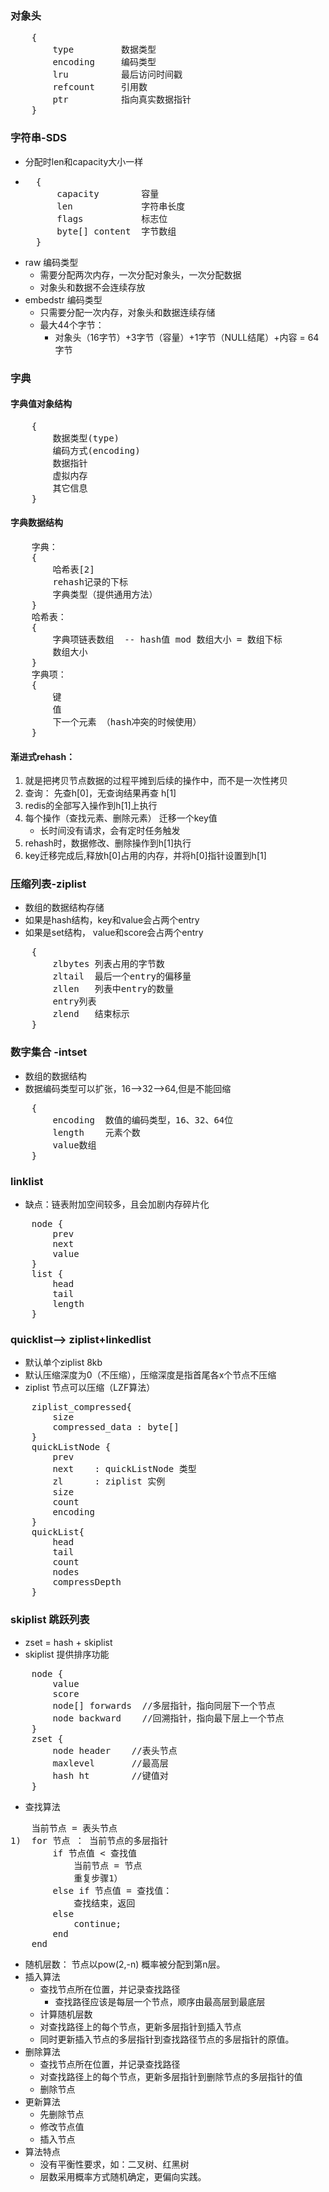 ### 对象头
<pre>
    {
        type         数据类型
        encoding     编码类型
        lru          最后访问时间戳
        refcount     引用数
        ptr          指向真实数据指针
    }
</pre>

### 字符串-SDS
- 分配时len和capacity大小一样
- <pre>
    {
        capacity        容量
        len             字符串长度
        flags           标志位
        byte[] content  字节数组
    }
</pre>

- raw 编码类型
    - 需要分配两次内存，一次分配对象头，一次分配数据
    - 对象头和数据不会连续存放
- embedstr 编码类型
    - 只需要分配一次内存，对象头和数据连续存储
    - 最大44个字节： 
        - 对象头（16字节）+3字节（容量）+1字节（NULL结尾）+内容 = 64字节

### 字典
#### 字典值对象结构
<pre>
    {
        数据类型(type)
        编码方式(encoding)
        数据指针
        虚拟内存
        其它信息
    }
</pre>

#### 字典数据结构
<pre>
    字典：
    {
        哈希表[2]
        rehash记录的下标
        字典类型（提供通用方法）
    }
    哈希表：
    {
        字典项链表数组  -- hash值 mod 数组大小 = 数组下标
        数组大小
    }
    字典项：
    {
        键
        值
        下一个元素 （hash冲突的时候使用）
    }
</pre> 

#### 渐进式rehash：
1. 就是把拷贝节点数据的过程平摊到后续的操作中，而不是一次性拷贝
2. 查询： 先查h[0]，无查询结果再查 h[1]
3. redis的全部写入操作到h[1]上执行
4. 每个操作（查找元素、删除元素） 迁移一个key值
    - 长时间没有请求，会有定时任务触发
5. rehash时，数据修改、删除操作到h[1]执行
6. key迁移完成后,释放h[0]占用的内存，并将h[0]指针设置到h[1]



### 压缩列表-ziplist
- 数组的数据结构存储
- 如果是hash结构，key和value会占两个entry
- 如果是set结构， value和score会占两个entry
<pre>
    {
        zlbytes 列表占用的字节数
        zltail  最后一个entry的偏移量
        zllen   列表中entry的数量
        entry列表
        zlend   结束标示
    }
</pre>

### 数字集合 -intset
- 数组的数据结构
- 数据编码类型可以扩张，16-->32-->64,但是不能回缩
<pre>
    {
        encoding  数值的编码类型，16、32、64位
        length    元素个数
        value数组
    }
</pre>

### linklist
- 缺点：链表附加空间较多，且会加剧内存碎片化
<pre>
    node {
        prev
        next
        value
    }
    list {
        head
        tail
        length
    }
</pre>


### quicklist--> ziplist+linkedlist
- 默认单个ziplist 8kb
- 默认压缩深度为0（不压缩），压缩深度是指首尾各x个节点不压缩
- ziplist 节点可以压缩（LZF算法）
<pre>
    ziplist_compressed{
        size
        compressed_data : byte[]
    }
    quickListNode {
        prev
        next    : quickListNode 类型
        zl      : ziplist 实例
        size
        count
        encoding
    }
    quickList{
        head
        tail
        count
        nodes
        compressDepth
    }
</pre>

### skiplist 跳跃列表
- zset = hash + skiplist
- skiplist 提供排序功能
<pre>
    node {
        value
        score
        node[] forwards  //多层指针，指向同层下一个节点
        node backward    //回溯指针，指向最下层上一个节点
    }
    zset {
        node header    //表头节点
        maxlevel       //最高层
        hash ht        //键值对
    }
</pre>
- 查找算法
<pre>
    当前节点 = 表头节点    
1)  for 节点 ： 当前节点的多层指针
        if 节点值 < 查找值
            当前节点 = 节点
            重复步骤1）
        else if 节点值 = 查找值：
            查找结束，返回
        else
            continue;
        end
    end 
</pre>
- 随机层数： 节点以pow(2,-n) 概率被分配到第n层。
- 插入算法
    - 查找节点所在位置，并记录查找路径
        - 查找路径应该是每层一个节点，顺序由最高层到最底层
    - 计算随机层数
    - 对查找路径上的每个节点，更新多层指针到插入节点
    - 同时更新插入节点的多层指针到查找路径节点的多层指针的原值。
- 删除算法
    - 查找节点所在位置，并记录查找路径
    - 对查找路径上的每个节点，更新多层指针到删除节点的多层指针的值
    - 删除节点
- 更新算法
    - 先删除节点
    - 修改节点值
    - 插入节点
- 算法特点
    - 没有平衡性要求，如：二叉树、红黑树
    - 层数采用概率方式随机确定，更偏向实践。